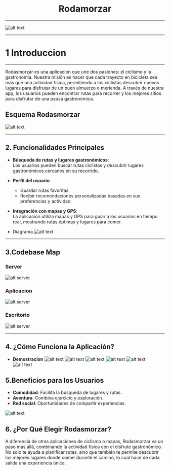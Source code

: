 <h1 style="text-align: center;">Rodamorzar</h1>
<hr>

![alt text](image.png)
<hr>

# 1 Introduccion 
<hr>
Rodasmorzar es una aplicación que une dos pasiones: el ciclismo y la gastronomía. Nuestra misión es hacer que cada trayecto en bicicleta sea más que una actividad física, permitiendo a los ciclistas descubrir nuevos lugares para disfrutar de un buen almuerzo o merienda. A través de nuestra app, los usuarios pueden encontrar rutas para recorrer y los mejores sitios para disfrutar de una pausa gastronómica.


## Esquema Rodasmorzar

![alt text](Esquemaroda.png)
<hr>

## 2. Funcionalidades Principales

- **Búsqueda de rutas y lugares gastronómicos**:  
  Los usuarios pueden buscar rutas ciclistas y descubrir lugares gastronómicos cercanos en su recorrido.

- **Perfil del usuario**:  
  - Guardar rutas favoritas.  
  - Recibir recomendaciones personalizadas basadas en sus preferencias y actividad.  

- **Integración con mapas y GPS**:  
  La aplicación utiliza mapas y GPS para guiar a los usuarios en tiempo real, mostrando rutas óptimas y lugares para comer.
- Diagrama
![alt text](DiagramaMvl.png)
<hr>

## 3.Codebase Map
### Server
![alt server](server.drawio.png)
### Aplicacion
![alt server](appMvl.png)
### Escritorio
![alt server](EscriQT.png)
<hr>

## 4. ¿Cómo Funciona la Aplicación? 
- **Demostracion**
![alt text](inici.png)
![alt text](rutasinsession.png)
![alt text](registre.png)
![alt text](usuari.png)
![alt text](usu.png)
![alt text](usu3.png)


## 5.Beneficios para los Usuarios

- **Comodidad**:
    Facilita la búsqueda de lugares y rutas.
- **Aventura**: 
Combina ejercicio y exploración.
- **Red social**:
 Oportunidades de compartir experiencias.

![alt text](puntuacion.png)

## 6. ¿Por Qué Elegir Rodasmorzar?
A diferencia de otras aplicaciones de ciclismo o mapas, Rodasmorzar va un paso más allá, combinando la actividad física con el disfrute gastronómico. No solo te ayuda a planificar rutas, sino que también te permite descubrir los mejores lugares donde comer durante el camino, lo cual hace de cada salida una experiencia única.
